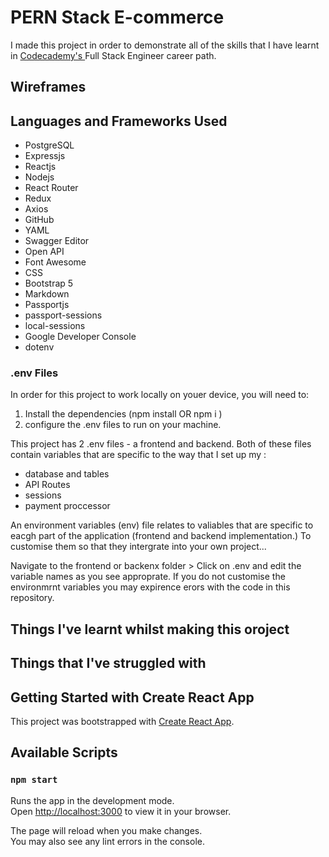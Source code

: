 # PERN Stack E-commerce

I made this project in order to demonstrate all of the skills that I have learnt in [Codecademy's ](https://www.codecademy.com) Full Stack Engineer career path.

## Wireframes

## Languages and Frameworks Used

- PostgreSQL
- Expressjs
- Reactjs
- Nodejs
- React Router
- Redux
- Axios
- GitHub
- YAML
- Swagger Editor
- Open API
- Font Awesome
- CSS
- Bootstrap 5
- Markdown
- Passportjs
- passport-sessions
- local-sessions
- Google Developer Console
- dotenv

### .env Files

In order for this project to work locally on youer device, you will need to:

1. Install the dependencies (npm install OR npm i )
2. configure the .env files to run on your machine.

This project has 2 .env files - a frontend and backend. Both of these files contain variables that are specific to the way that I set up my :

- database and tables
- API Routes
- sessions
- payment proccessor

An environment variables (env) file relates to valiables that are specific to eacgh part of the application (frontend and backend implementation.) To customise them so that they intergrate into your own project...

Navigate to the frontend or backenx folder > Click on .env and edit the variable names as you see approprate. If you do not customise the environmrnt variables you may expirence erors with the code in this repository.

## Things I've learnt whilst making this oroject

## Things that I've struggled with

## Getting Started with Create React App


This project was bootstrapped with [Create React App](https://github.com/facebook/create-react-app).

## Available Scripts

### `npm start`

Runs the app in the development mode.\
Open [http://localhost:3000](http://localhost:3000) to view it in your browser.

The page will reload when you make changes.\
You may also see any lint errors in the console.

